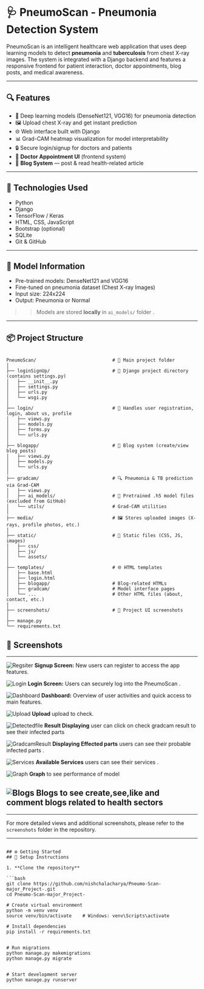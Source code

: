 # 🩺 PneumoScan - Pneumonia Detection System
PneumoScan is an intelligent healthcare web application that uses deep learning models to detect **pneumonia** and **tuberculosis** from chest X-ray images. 
The system is integrated with a Django backend and features a responsive frontend for patient interaction, doctor appointments, blog posts, and medical awareness.

---

## 🔍 Features

- 🧠 Deep learning models (DenseNet121, VGG16) for pneumonia detection
- 🖼 Upload chest X-ray and get instant prediction
- 🌐 Web interface built with Django
- 📊 Grad-CAM heatmap visualization for model interpretability
- 🔒 Secure login/signup for doctors and patients
- 📅 **Doctor Appointment UI** (frontend system)
- 📝 **Blog System** — post & read health-related article
  


---

## 🚀 Technologies Used

- Python
- Django
- TensorFlow / Keras
- HTML, CSS, JavaScript
- Bootstrap (optional)
- SQLite 
- Git & GitHub

---

## 🧠 Model Information

- Pre-trained models: DenseNet121 and VGG16
- Fine-tuned on pneumonia dataset (Chest X-ray Images)
- Input size: 224x224
- Output: Pneumonia or Normal

> > Models are stored **locally** in `ai_models/` folder .

---
## 📦 Project Structure

```

PneumoScan/                            # 🔹 Main project folder
│
├── loginSignUp/                       # 🔹 Django project directory (contains settings.py)
│   ├── __init__.py
│   ├── settings.py
│   ├── urls.py
│   └── wsgi.py
│
├── login/                             # 🔐 Handles user registration, login, about us, profile
│   ├── views.py
│   ├── models.py
│   ├── forms.py
│   └── urls.py
│
├── blogapp/                           # 📝 Blog system (create/view blog posts)
│   ├── views.py
│   ├── models.py
│   └── urls.py
│
├── gradcam/                           # 🔍 Pneumonia & TB prediction via Grad-CAM
│   ├── views.py
│   ├── ai_models/                     # 🔬 Pretrained .h5 model files (excluded from GitHub)
│   └── utils/                         # Grad-CAM utilities
│
├── media/                             # 🖼 Stores uploaded images (X-rays, profile photos, etc.)
│
├── static/                            # 🎨 Static files (CSS, JS, images)
│   ├── css/
│   ├── js/
│   └── assets/
│
├── templates/                         # 🌐 HTML templates
│   ├── base.html
│   ├── login.html
│   ├── blogapp/                       # Blog-related HTMLs
│   ├── gradcam/                       # Model interface pages
│   └── ...                            # Other HTML files (about, contact, etc.)
│
├── screenshots/                       # 📸 Project UI screenshots
│
├── manage.py
└── requirements.txt

```
## 📱 Screenshots
---
![Regsiter](Screenshots/1.png)
  **Signup Screen:** New users can register to access the app features.

![Login](Screenshots/2.png)
 **Login Screen:** Users can securely log into the PneumoScan .

![Dashboard](Screenshots/dashboard.png)
**Dashboard:** Overview of user activities and quick access to main features.

![Upload](Screenshots/upload.png)
**Upload** upload to check.

![Detectedfile](Screenshots/pneumoniadetected.png)
**Result Displaying** user can click on check gradcam result to see their infected parts

![GradcamResult](Screenshots/gradcam.png)
**Displaying Effected parts** users can see their probable infected parts .

![Services](Screenshots/services.png)
**Available Services** users can see their services .

![Graph](Screenshots/3.png)
**Graph** to see performance of model

![Blogs](Screenshots/4.png)
**Blogs** to see create,see,like and comment blogs related to health sectors
---

---

For more detailed views and additional screenshots, please refer to the `screenshots` folder in the repository.

---


```

## ⚙️ Getting Started
## 🔧 Setup Instructions

1. **Clone the repository**

```bash
git clone https://github.com/nishchalacharya/Pneumo-Scan-major_Project-.git
cd Pneumo-Scan-major_Project-

# Create virtual environment
python -m venv venv
source venv/bin/activate    # Windows: venv\Scripts\activate

# Install dependencies
pip install -r requirements.txt


# Run migrations
python manage.py makemigrations
python manage.py migrate


# Start development server
python manage.py runserver
